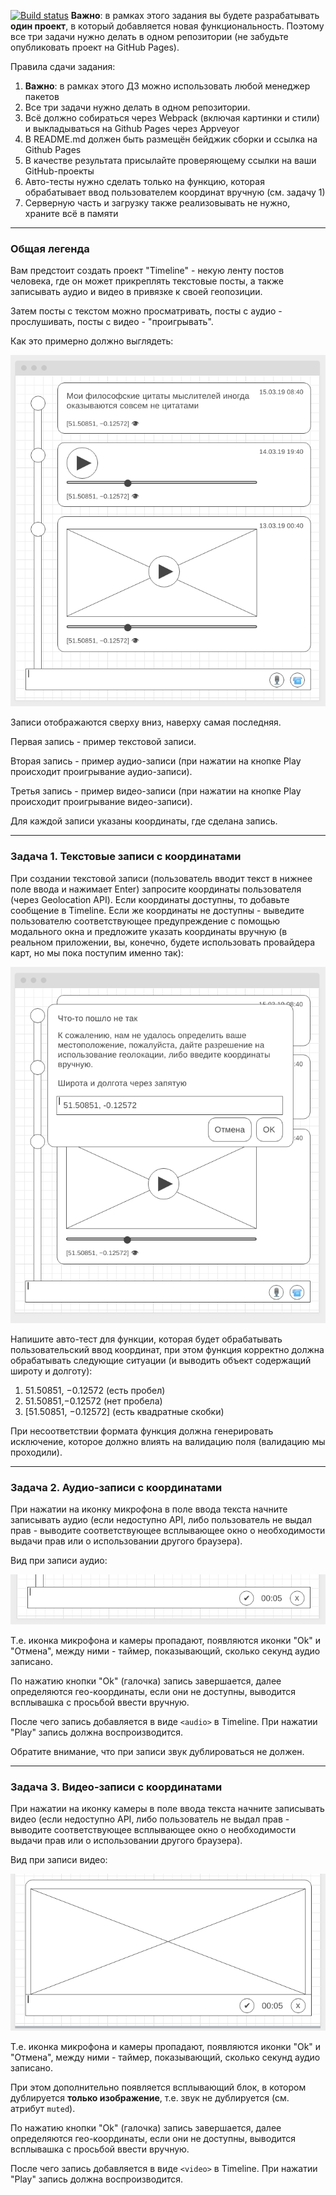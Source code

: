 [![Build status](https://ci.appveyor.com/api/projects/status/l9gyuv626l7x02db?svg=true)](https://ci.appveyor.com/project/AndreyKorolevich/media-homework-ajsb)
**Важно**: в рамках этого задания вы будете разрабатывать **один проект**, в который добавляется новая функциональность. Поэтому все три задачи нужно делать в одном репозитории (не забудьте опубликовать проект на GitHub Pages).

Правила сдачи задания:

1. **Важно**: в рамках этого ДЗ можно использовать любой менеджер пакетов
1. Все три задачи нужно делать в одном репозитории.
1. Всё должно собираться через Webpack (включая картинки и стили) и выкладываться на Github Pages через Appveyor
1. В README.md должен быть размещён бейджик сборки и ссылка на Github Pages
1. В качестве результата присылайте проверяющему ссылки на ваши GitHub-проекты
1. Авто-тесты нужно сделать только на функцию, которая обрабатывает ввод пользователем координат вручную (см. задачу 1)
1. Серверную часть и загрузку также реализовывать не нужно, храните всё в памяти

---

### Общая легенда

Вам предстоит создать проект "Timeline" - некую ленту постов человека, где он может прикреплять текстовые посты, а также записывать аудио и видео в привязке к своей геопозиции.

Затем посты с текстом можно просматривать, посты с аудио - прослушивать, посты с видео - "проигрывать".

Как это примерно должно выглядеть:

![](./pic/timeline.png)

Записи отображаются сверху вниз, наверху самая последняя.

Первая запись - пример текстовой записи.

Вторая запись - пример аудио-записи (при нажатии на кнопке Play происходит проигрывание аудио-записи).

Третья запись - пример видео-записи (при нажатии на кнопке Play происходит проигрывание видео-записи).

Для каждой записи указаны координаты, где сделана запись.

---

### Задача 1. Текстовые записи с координатами

При создании текстовой записи (пользователь вводит текст в нижнее поле ввода и нажимает Enter) запросите координаты пользователя (через Geolocation API). Если координаты доступны, то добавьте сообщение в Timeline. Если же координаты не доступны - выведите пользователю соответствующее предупреждение с помощью модального окна и предложите указать координаты вручную (в реальном приложении, вы, конечно, будете использовать провайдера карт, но мы пока поступим именно так):

![](./pic/test.png)

Напишите авто-тест для функции, которая будет обрабатывать пользовательский ввод координат, при этом функция корректно должна обрабатывать следующие ситуации (и выводить объект содержащий широту и долготу):
1. 51.50851, −0.12572 (есть пробел)
1. 51.50851,−0.12572 (нет пробела)
1. [51.50851, −0.12572] (есть квадратные скобки)

При несоответствии формата функция должна генерировать исключение, которое должно влиять на валидацию поля (валидацию мы проходили).

---

### Задача 2. Аудио-записи с координатами

При нажатии на иконку микрофона в поле ввода текста начните записывать аудио (если недоступно API, либо пользователь не выдал прав - выводите соответствующее всплывающее окно о необходимости выдачи прав или о использовании другого браузера).

Вид при записи аудио:

![](./pic/audio.png)

Т.е. иконка микрофона и камеры пропадают, появляются иконки "Ok" и "Отмена", между ними - таймер, показывающий, сколько секунд аудио записано.

По нажатию кнопки "Оk" (галочка) запись завершается, далее определяются гео-координаты, если они не доступны, выводится всплывашка с просьбой ввести вручную.

После чего запись добавляется в виде `<audio>` в Timeline. При нажатии "Play" запись должна воспроизводится.

Обратите внимание, что при записи звук дублироваться не должен.

---

### Задача 3. Видео-записи с координатами

При нажатии на иконку камеры в поле ввода текста начните записывать видео (если недоступно API, либо пользователь не выдал прав - выводите соответствующее всплывающее окно о необходимости выдачи прав или о использовании другого браузера).

Вид при записи видео:

![](./pic/video.png)


Т.е. иконка микрофона и камеры пропадают, появляются иконки "Ok" и "Отмена", между ними - таймер, показывающий, сколько секунд аудио записано.

При этом дополнительно появляется всплывающий блок, в котором дублируется **только изображение**, т.е. звук не дублируется (см. атрибут `muted`).

По нажатию кнопки "Оk" (галочка) запись завершается, далее определяются гео-координаты, если они не доступны, выводится всплывашка с просьбой ввести вручную.

После чего запись добавляется в виде `<video>` в Timeline. При нажатии "Play" запись должна воспроизводится.
